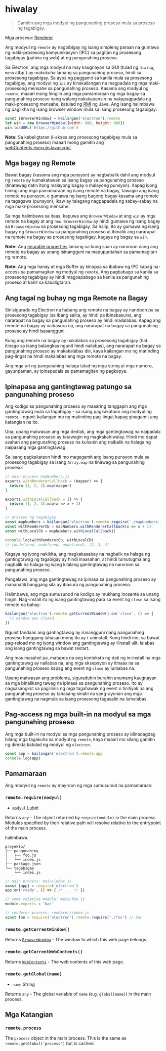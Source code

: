 # hiwalay

> Gamitin ang mga modyul ng pangunahing proseso mula sa proseso ng tagabigay.

Mga proseso: [Renderer](../glossary.md#renderer-process)

Ang modyul ng `remote` ay nagbibigay ng isang simpleng paraan na gumawa ng maki-prosesong komyunikasyon (IPC) sa pagitan ng proaesong tagabigay (pahina ng web) at ng pangunahing proseso.

Sa Electron, ang mga modyul na may kaugnayan sa GUI (tulad ng `dialog`, `menu` atbp.) ay makukuha lamang sa pangunahing proseso, hindi sa prosesong tagabigay. Sa ayos ng paggamit sa kanila mula sa prosesong tagabigay, ang modyul ng `ipc` ay kinakailangan na magpadala ng mga maki-prosesong mensahe sa pangunahing proseso. Kasama ang modyul ng `remote`, maaari mong hingiin ang mga pamamaraan ng mga bagay sa pangunahing proseso nang walang nakakapansin na nakapagpadala ng maki-prosesong mensahe, katulad ng [RMI](http://en.wikipedia.org/wiki/Java_remote_method_invocation) ng Java. Ang isang halimbawa ng paglikha ng isang browser window mula sa isang prosesong tagabigay:

```javascript
const {BrowserWindow} = kailangan('electron').remote
let win = new BrowserWindow({width: 800, height: 600})
win.loadURL('https://github.com')
```

**Note:** Sa kabaligtaran (i-akses ang prosesong tagabigay mula sa pangunahing proseso) maaari mong gamitin ang [webContents.executeJavascript](web-contents.md#contentsexecutejavascriptcode-usergesture-callback).

## Mga bagay ng Remote

Bawat bagay (kasama ang mga punsyon) ay nagbabalik dahil ang modyul ng `remote` ay kumakatawan sa isang bagay sa pangunahing proseso (tinatawag natin itong malayong bagay o malayong punsyon). Kapag iyong hiningi ang mga pamamaraan ng isang remote na bagay, tawagin ang isang remote na punsyon, o gumawa ng isang bagong bagay kasama ang remote na tagagawa (punsyon), ikaw ay talagang nagpapadala ng sabay-sabay na mga maki-prosesong mensahe.

Sa mga halimbawa sa itaas, kapuwa ang `BrowserWindow` at ang `win` ay mga remote na bagay at ang `new BrowserWindow` ay hindi gumawa ng isang bagay sa `BrowserWindow` sa prosesong tagabigay. Sa halip, ito ay gumawa ng isang bagay ng `BrowserWindow` sa pangunahing proseso at ibinalik ang nararapat na remote na bagay sa prosesong tagabigay, kagaya ng bagay sa `win`.

**Note:** Ang [enurable properties](https://developer.mozilla.org/en-US/docs/Web/JavaScript/Enumerability_and_ownership_of_properties) lamang na kung saan ay naroroon nang ang remote na bagay ay unang isinangguni na mapupuntahan sa pamamagitan ng remote.

**Note:** Ang mga hanay at mga Buffer ay kinopya sa ibabaw ng IPC kapag na-access sa pamamagitan ng modyul ng `remote`. Ang pagbabago sa kanila sa prosesong tagabigay ay hindi magpapabago sa kanila sa pangunahing proseso at kahit sa kabaligtaran.

## Ang tagal ng buhay ng mga Remote na Bagay

Sinisigurado ng Electron na habang ang remote na bagay ay nandoon pa sa prosesong tagabigay (sa ibang salita, ay hindi pa ibinabasura), ang nararapat na bagay sa pangunahing proseso ay hindi mailalabas. Kapag ang remote na bagay ay naibasura na, ang nararapat na bagay sa pangunahing proseso ay hindi isasangguni.

Kung ang remote na bagay ay nakalabas sa prosesong tagabigay (hal. itinago sa isang balangkas ngunit hindi nailabas), ang nararapat na bagay sa pangunahing proseso ay makakalabas din, kaya kailangan mo ng matinding pag-iingat na hindi makalabas ang mga remote na bagay.

Ang mga uri ng pangunahing halaga tulad ng mga string at mga numero, gayunpaman, ay ipinapadala sa pamamagitan ng pagkopya.

## Ipinapasa ang gantingtawag patungo sa pangunahing proseso

Ang kodigo sa pangunahing proaeso ay maaaring tanggapin ang mga gantingtawag mula sa tagabigay - sa isang pagkakataon ang modyul ng `remote` - ngunit kailangan mo ng matinding pag-iingat kapag ginagamit ang katangian na ito.

Una, upang maiwasan ang mga dedlak, ang mga gantingtawag na naipadala sa pangunahing proseso ay tatawagin ng magkakahiwalay. Hindi mo dapat asahan ang pangunahing proseso na kuhanin ang naibalik na halaga ng naipasang mga gantingtawag.

Sa isang pagkakataon hindi mo magagamit ang isang punsyon mula sa prosesong tagabigay sa isang `Array.map` na tinawag sa pangunahing proseso:

```javascript
// main process mapNumbers.js
exports.withRendererCallback = (mapper) => {
  return [1, 2, 3].map(mapper)
}

exports.withLocalCallback = () => {
  return [1, 2, 3].map(x => x + 1)
}
```

```javascript
// proseso ng tagabigay
const mapNumbers = kailangan('electron').remote.require('./mapNumbers')
const withRendererCb = mapNumbers.withRendererCallback(x => x + 1)
const withLocalCb = mapNumbers.withLocalCallback()

console.log(withRendererCb, withLocalCb)
// [undefined, undefined, undefined], [2, 3, 4]
```

Kagaya ng iyong nakikita, ang magkakasabay na nagbalik na halaga ng gantingtawag ng tagabigay ay hindi inaasahan, at hindi tumutugma ang nagbalik na halaga ng isang kilalang gantingtawag na naroroon sa pangunahing proseso.

Pangalawa, ang mga gantingtawag na ipinasa sa pangunahing proseso ay mananatili hanggang sila ay ibasura ng pangunahing proseso.

Halimbawa, ang mga sumusunod na kodigo ay mukhang inosente sa unang tingin. Nag-install ito ng isang gantingtawag para sa event ng `close` sa isang remote na bahay:

```javascript
kailangan('electron').remote.getCurrentWindow().on('close', () => {
  // window was closed...
})
```

Ngunit tandaan ang gantingtawag ay isinangguni nang pangunahing proseso hanggang tahasan mong ito ay i-uninstall. Kung hindi mo, sa bawat pag-reload mo ng iyong window ang gantingtawag ay iiinstall ulit, lalabas ang isang gantingtawag sa bawat restart.

Ang mas masahol pa, matapos na ang konteksto ng dati ng in-install na mga gantingtawag ay nailabas na, ang mga eksepsyon ay itinaas na sa pangunahing proseso kapag ang event ng `close` ay lumabas na.

Upang maiwasan ang problema, siguraduhin burahin anumang kaugnayan sa mga binalikang tawag na ipinasa sa pangunahing proseso. Ito ay nagsasangkot sa paglilinis ng mga tagahawak ng event o tinitiyak na ang pangunahing proseso ay tahasang sinabi na sang-ayunan ang mga gantingtawag na nagmula sa isang prosesong tagasalin na lumalabas.

## Pag-access ng mga built-in na modyul sa mga pangunahing proseso

Ang mga built-in na modyul sa mga pangunahing proseso ay idinadagdag bilang mga tagakuha sa modyul ng `remote`, kaya maaari mo silang gamitin ng direkta katulad ng modyul ng `electron`.

```javascript
const app = kailangan('electron').remote.app
console.log(app)
```

## Pamamaraan

Ang modyul ng `remote` ay mayroon ng mga sumusunod na pamamaraan:

### `remote.require(modyul)`

* `modyul` Lubid

Returns `any` - The object returned by `require(module)` in the main process. Modules specified by their relative path will resolve relative to the entrypoint of the main process.

halimbawa.

    proyekto/
    ├── pangunahing
    │   ├── foo.js
    │   └── index.js
    ├── package.json
    └── tagabigay
        └── index.js
    

```js
// main process: main/index.js
const {app} = require('electron')
app.on('ready', () => { /* ... */ })
```

```js
// some relative module: main/foo.js
module.exports = 'bar'
```

```js
// renderer process: renderer/index.js
const foo = require('electron').remote.require('./foo') // bar
```

### `remote.getCurrentWindow()`

Returns [`BrowserWindow`](browser-window.md) - The window to which this web page belongs.

### `remote.getCurrentWebContents()`

Returns [`WebContents`](web-contents.md) - The web contents of this web page.

### `remote.getGlobal(name)`

* `name` String

Returns `any` - The global variable of `name` (e.g. `global[name]`) in the main process.

## Mga Katangian

### `remote.process`

The `process` object in the main process. This is the same as `remote.getGlobal('process')` but is cached.